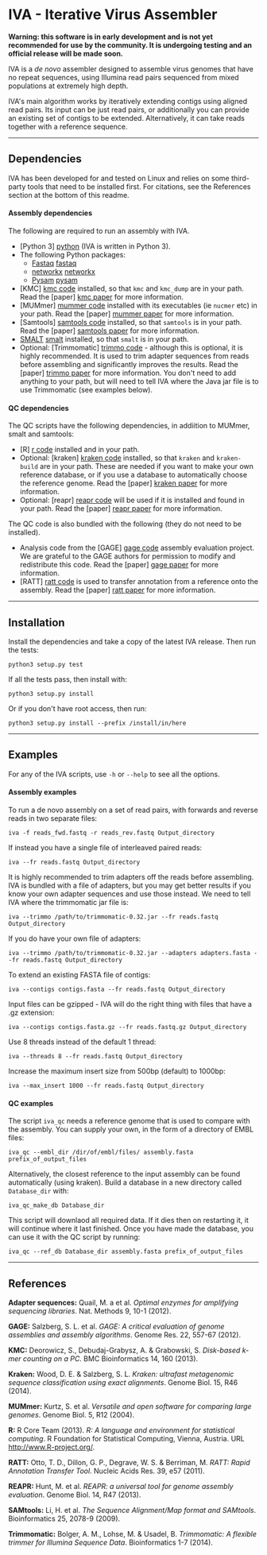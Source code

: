 IVA - Iterative Virus Assembler
===============================

__Warning: this software is in early development and is not yet recommended
for use by the community. It is undergoing testing and
an official release will be made soon.__

IVA is a _de novo_ assembler designed to assemble virus genomes that
have no repeat sequences, using Illumina read pairs sequenced from
mixed populations at extremely high depth.

IVA's main algorithm works by iteratively extending contigs using aligned
read pairs. Its input can be just read pairs, or additionally you can
provide an existing set of contigs to be extended. Alternatively,
it can take reads together with a reference sequence.

------------------------------------------------------------------------------

Dependencies
------------

IVA has been developed for and tested on Linux and relies on
some third-party tools that need to be installed first.
For citations, see the References section at the bottom of this readme.


#### Assembly dependencies

The following are required to run an assembly with IVA.

 * [Python 3] [python] (IVA is written in Python 3).
 * The following Python packages:
     * [Fastaq] [fastaq]
     * [networkx] [networkx]
     * [Pysam] [pysam]
 * [KMC] [kmc code] installed, so that `kmc` and `kmc_dump` are in your path.
   Read the [paper] [kmc paper] for more information.
 * [MUMmer] [mummer code] installed with its executables (ie `nucmer` etc)
   in your path. Read the [paper] [mummer paper] for more information.
 * [Samtools] [samtools code] installed, so that `samtools` is in your path.
   Read the [paper] [samtools paper] for more information.
 * [SMALT] [smalt] installed, so that `smalt` is in your path.
 * Optional: [Trimmomatic] [trimmo code] - although this is optional, it is
   highly recommended.
   It is used to trim adapter sequences from reads before assembling and
   significantly improves the results. Read the [paper] [trimmo paper]
   for more information. You don't need to add anything to your path, but will
   need to tell IVA where the Java jar file is to use Trimmomatic (see
   examples below).

#### QC dependencies

The QC scripts have the following dependencies, in addiition to MUMmer,
smalt and samtools:

 * [R] [r code] installed and in your path.
 * Optional: [kraken] [kraken code] installed, so that `kraken` and
   `kraken-build` are in your path. These are needed if you want to
   make your own reference database, or if you use a database to
   automatically choose the reference genome. Read the
   [paper] [kraken paper] for more information.
 * Optional: [reapr] [reapr code] will be used if it is installed
   and found in your path. Read the [paper] [reapr paper] for more
   information.

The QC code is also bundled with the following (they do not need to be installed).

 * Analysis code from the [GAGE] [gage code] assembly evaluation
   project. We are grateful to the GAGE authors for permission to modify and
   redistribute this
   code. Read the [paper] [gage paper] for more information.
 * [RATT] [ratt code] is used to transfer annotation from a reference
   onto the assembly. Read the [paper] [ratt paper] for more information.

------------------------------------------------------------------------------

Installation
------------

Install the dependencies and take a copy of the latest IVA release.
Then run the tests:

    python3 setup.py test

If all the tests pass, then install with:

    python3 setup.py install

Or if you don't have root access, then run:

    python3 setup.py install --prefix /install/in/here

------------------------------------------------------------------------------

Examples
--------

For any of the IVA scripts, use `-h` or `--help` to see all the options.

#### Assembly examples

To run a de novo assembly on a set of read pairs, with forwards and
reverse reads in two separate files:

    iva -f reads_fwd.fastq -r reads_rev.fastq Output_directory

If instead you have a single file of interleaved paired reads:

    iva --fr reads.fastq Output_directory

It is highly recommended to trim adapters off the reads before assembling.
IVA is bundled with a file of adapters, but you may get better
results if you know your own adapter sequences and use those instead.
We need to tell IVA where the trimmomatic jar file is:

    iva --trimmo /path/to/trimmomatic-0.32.jar --fr reads.fastq Output_directory

If you do have your own file of adapters:

    iva --trimmo /path/to/trimmomatic-0.32.jar --adapters adapters.fasta --fr reads.fastq Output_directory

To extend an existing FASTA file of contigs:

    iva --contigs contigs.fasta --fr reads.fastq Output_directory

Input files can be gzipped - IVA will do the right thing with files that
have a .gz extension:

    iva --contigs contigs.fasta.gz --fr reads.fastq.gz Output_directory

Use 8 threads instead of the default 1 thread:

    iva --threads 8 --fr reads.fastq Output_directory

Increase the maximum insert size from 500bp (default) to 1000bp:

    iva --max_insert 1000 --fr reads.fastq Output_directory


#### QC examples

The script `iva_qc` needs a reference genome that is used to compare
with the assembly. You can supply your own, in the form of a directory
of EMBL files:

    iva_qc --embl_dir /dir/of/embl/files/ assembly.fasta prefix_of_output_files

Alternatively, the closest reference to the input assembly can be found
automatically (using kraken). Build a database in a new directory called
`Database_dir` with:

    iva_qc_make_db Database_dir

This script will downlaod all required data. If it dies then on restarting it,
it will continue where it last finished. Once you have made the database,
you can use it with the QC script by running:

    iva_qc --ref_db Database_dir assembly.fasta prefix_of_output_files


------------------------------------------------------------------------------

References
----------

**Adapter sequences:** Quail, M. a et al. _Optimal enzymes for amplifying sequencing libraries_. Nat. Methods 9, 10-1 (2012).

**GAGE:** Salzberg, S. L. et al. _GAGE: A critical evaluation of genome
assemblies and assembly algorithms_. Genome Res. 22, 557-67 (2012).

**KMC:** Deorowicz, S., Debudaj-Grabysz, A. & Grabowski, S. _Disk-based k-mer
counting on a PC_. BMC Bioinformatics 14, 160 (2013).

**Kraken:** Wood, D. E. & Salzberg, S. L. _Kraken: ultrafast metagenomic
sequence classification using exact alignments_.
Genome Biol. 15, R46 (2014).

**MUMmer:** Kurtz, S. et al. _Versatile and open software for comparing large
genomes_. Genome Biol. 5, R12 (2004).

**R:** R Core Team (2013). _R: A language and environment for statistical
computing_. R Foundation for Statistical Computing, Vienna, Austria.
URL http://www.R-project.org/.

**RATT:** Otto, T. D., Dillon, G. P., Degrave, W. S. & Berriman, M.
_RATT: Rapid Annotation Transfer Tool_. Nucleic Acids Res. 39, e57 (2011).

**REAPR:** Hunt, M. et al. _REAPR: a universal tool for genome
assembly evaluation_. Genome Biol. 14, R47 (2013).

**SAMtools:** Li, H. et al. _The Sequence Alignment/Map format and SAMtools_.
Bioinformatics 25, 2078-9 (2009).

**Trimmomatic:** Bolger, A. M., Lohse, M. & Usadel, B. _Trimmomatic: A
flexible trimmer for Illumina Sequence Data_. Bioinformatics 1-7 (2014).



  [fastaq]: https://github.com/sanger-pathogens/Fastaq
  [networkx]: https://pypi.python.org/pypi/networkx/
  [pysam]: https://code.google.com/p/pysam/
  [python]: http://www.python.org/
  [gage code]: http://gage.cbcb.umd.edu/index.html
  [gage paper]: http://genome.cshlp.org/content/early/2012/01/12/gr.131383.111
  [kmc paper]: http://www.biomedcentral.com/1471-2105/14/160
  [kmc code]: http://sun.aei.polsl.pl/kmc/download.html
  [kraken code]: http://ccb.jhu.edu/software/kraken/
  [kraken paper]: http://genomebiology.com/2014/15/3/R46
  [mummer code]: http://mummer.sourceforge.net/
  [mummer paper]: http://genomebiology.com/2004/5/2/r12
  [r code]: http://www.r-project.org/
  [ratt code]: http://ratt.sourceforge.net/
  [ratt paper]: http://nar.oxfordjournals.org/content/39/9/e57
  [reapr code]: https://www.sanger.ac.uk/resources/software/reapr/
  [reapr paper]: http://genomebiology.com/2013/14/5/R47/
  [samtools code]: http://samtools.sourceforge.net/
  [samtools paper]: http://bioinformatics.oxfordjournals.org/content/25/16/2078.abstract
  [smalt]: http://www.sanger.ac.uk/resources/software/smalt/
  [trimmo code]: http://www.usadellab.org/cms/?page=trimmomatic
  [trimmo paper]: http://bioinformatics.oxfordjournals.org/content/early/2014/04/12/bioinformatics.btu170
